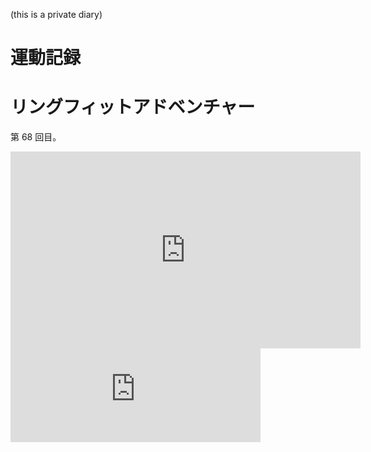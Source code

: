  (this is a private diary) 



# 運動記録
# リングフィットアドベンチャー
第 68 回目。

<iframe width="560" height="315" src="https://www.youtube.com/embed/yPX2192aAS0" frameborder="0" allow="accelerometer; autoplay; clipboard-write; encrypted-media; gyroscope; picture-in-picture" allowfullscreen></iframe>

<iframe src="https://mastodon.noraworld.com/@noraworld/105746662008774195/embed" class="mastodon-embed" style="max-width: 100%; border: 0" width="400" allowfullscreen="allowfullscreen"></iframe><script src="https://mastodon.noraworld.com/embed.js" async="async"></script>
